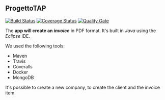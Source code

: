 ## ProgettoTAP

[![Build Status](https://travis-ci.org/Danny182/progettoTAP.svg?branch=master)](https://travis-ci.org/Danny182/progettoTAP) 
[![Coverage Status](https://coveralls.io/repos/github/Danny182/progettoTAP/badge.svg?branch=master)](https://coveralls.io/github/Danny182/progettoTAP?branch=master) [![Quality Gate](https://sonarcloud.io/api/badges/gate?key=com.unifi:fatture)](https://sonarcloud.io/dashboard?id=com.unifi:fatture)

The **app will create an _invoice_** in PDF format. 
It's built in *Java* using the *Eclipse* IDE. 
  
We used the following tools: 
 * Maven
 * Travis  
 * Coveralls
 * Docker
 * MongoDB
 
   
   
It's possible to create a new company, to create the client and the invoice item.


